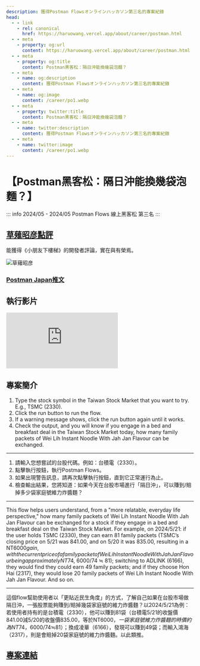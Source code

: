 ```yaml
---
description: 獲得Postman Flowsオンラインハッカソン第三名的專案紀錄
head:
  - - link
    - rel: canonical
      href: https://haruowang.vercel.app/about/career/postman.html
  - - meta
    - property: og:url
      content: https://haruowang.vercel.app/about/career/postman.html
  - - meta
    - property: og:title
      content: Postman黑客松：隔日沖能換幾袋泡麵？
  - - meta
    - name: og:description
      content: 獲得Postman Flowsオンラインハッカソン第三名的專案紀錄
  - - meta
    - name: og:image
      content: /career/po1.webp
  - - meta
    - property: twitter:title
      content: Postman黑客松：隔日沖能換幾袋泡麵？
  - - meta
    - name: twitter:description
      content: 獲得Postman Flowsオンラインハッカソン第三名的專案紀錄
  - - meta
    - name: twitter:image
      content: /career/po1.webp
---
```


# 【Postman黑客松：隔日沖能換幾袋泡麵？】

<p><Badge type="info" text="🌳 Evergreen" /></P>

::: info 2024/05 - 2024/05
Postman Flows 線上黑客松 第三名
:::

## [草薙昭彦點評](https://x.com/nagix/status/1793896337387454869)

能獲得《小朋友下樓梯》的開發者評論，實在與有榮焉。

![草薙昭彦](/career/po1.webp)

### [Postman Japan推文](https://x.com/postman_japan/status/1793840270523638236)

## 執行影片

<div class="videobox">
    <iframe frameborder="0" src="https://www.youtube.com/embed/QydmKJWET7k" allowFullScreen>
    </iframe>
</div>

## 專案簡介

1. Type the stock symbol in the Taiwan Stock Market that you want to try. E.g., TSMC (2330).
2. Click the run button to run the flow.
3. If a warning message shows, click the run button again until it works.
4. Check the output, and you will know if you engage in a bed and breakfast deal in the Taiwan Stock Market today, how many family packets of Wei Lih Instant Noodle With Jah Jan Flavour can be exchanged.

---

1. 請輸入您想嘗試的台股代碼。例如：台積電（2330）。
2. 點擊執行按鈕，執行Postman Flows。
3. 如果出現警告訊息，請再次點擊執行按鈕，直到它正常運行為止。
4. 檢查輸出結果，您將知道：如果今天在台股市場進行「隔日沖」，可以賺到/賠掉多少袋家庭號維力炸醬麵？

---

This flow helps users understand, from a "more relatable, everyday life perspective," how many family packets of Wei Lih Instant Noodle With Jah Jan Flavour can be exchanged for a stock if they engage in a bed and breakfast deal on the Taiwan Stock Market. For example, on 2024/5/21: if the user holds TSMC (2330), they can earn 81 family packets (TSMC’s closing price on 5/21 was 841.00, and on 5/20 it was 835.00, resulting in a NT$6000 gain, with the current price of a family packet of Wei Lih Instant Noodle With Jah Jan Flavour being approximately NT$74, 6000/74 ≒ 81); switching to ADLINK (6166), they would find they could earn 49 family packets; and if they choose Hon Hai (2317), they would lose 20 family packets of Wei Lih Instant Noodle With Jah Jan Flavour. And so on.

---

這個flow幫助使用者以「更貼近民生角度」的方式，了解自己如果在台股市場做隔日沖，一張股票能夠賺到/賠掉幾袋家庭號的維力炸醬麵？以2024/5/21為例：若使用者持有的是台積電（2330），他可以賺到81袋（台積電5/21的收盤價841.00減5/20的收盤價835.00，等於NT$6000，一袋家庭號維力炸醬麵的時價約為NT$74，6000/74≒81）；換成凌華（6166），發現可以賺到49袋；而輸入鴻海（2317），則是會賠掉20袋家庭號的維力炸醬麵。以此類推。

## [專案連結](https://www.postman.com/spaceflight-geoscientist-76957256/flows/flow/663e3c814c7f68003cef2a9d)